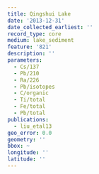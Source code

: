 ```yaml
---
title: Qingshui Lake
date: '2013-12-31'
date_collected_earliest: ''
record_type: core
medium: lake_sediment
feature: '821'
description: ''
parameters:
  - Cs/137
  - Pb/210
  - Ra/226
  - Pb/isotopes
  - C/organic
  - Ti/total
  - Fe/total
  - Pb/total
publications:
  - liu_etal13
geo_error: 0.0
geometry: ''
bbox: ~
longitude: ''
latitude: ''
---
```

